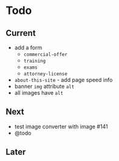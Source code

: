 # Todo

## Current

- add a form
  - `commercial-offer`
  - `training`
  - `exams`
  - `attorney-license`
- `about-this-site` - add page speed info
- banner `img` attribute `alt`
- all images have `alt`

## Next

- test image converter with image #141
- @todo

## Later
